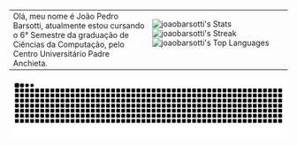 <table border="0px">
  <tr>
    <td valign="top" width="50%">
Olá, meu nome é João Pedro Barsotti, atualmente estou cursando o 6° Semestre da graduação de Ciências da Computação, 
pelo Centro Universitário Padre Anchieta.

   </td>
    <td valign="top" width="50%">

![joaobarsotti's Stats](https://github-readme-stats.vercel.app/api?username=joaobarsotti&theme=dark&show_icons=true&hide_border=false&count_private=true)
![joaobarsotti's Streak](https://github-readme-streak-stats.herokuapp.com/?user=joaobarsotti&theme=dark&hide_border=false)
![joaobarsotti's Top Languages](https://github-readme-stats.vercel.app/api/top-langs/?username=joaobarsotti&theme=dark&show_icons=true&hide_border=false&layout=compact)

 </td>
  </tr>
</table>


<picture>
  <source media="(prefers-color-scheme: dark)" srcset="https://raw.githubusercontent.com/fernandodomeneghetti/fernandodomeneghetti/output/github-contribution-grid-snake-dark.svg">
  <source media="(prefers-color-scheme: light)" srcset="https://raw.githubusercontent.com/fernandodomeneghetti/fernandodomeneghetti/output/github-contribution-grid-snake.svg">
  <img alt="github contribution grid snake animation" src="https://raw.githubusercontent.com/fernandodomeneghetti/fernandodomeneghetti/output/github-contribution-grid-snake.svg">
</picture>
